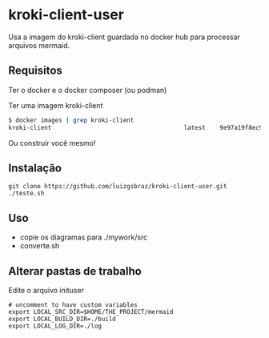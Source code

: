 # kroki-client-user

Usa a imagem do kroki-client guardada no docker hub para processar arquivos mermaid.

## Requisitos

Ter o docker e o docker composer (ou podman)

Ter uma imagem kroki-client

```bash
$ docker images | grep kroki-client
kroki-client                                     latest    9e97a19f8ec9   8 days ago      13.1MB
```

Ou construir você mesmo!

## Instalação

```
git clone https://github.com/luizgsbraz/kroki-client-user.git
./teste.sh
```

## Uso

* copie os diagramas para ./mywork/src
* converte.sh

## Alterar pastas de trabalho

Edite o arquivo inituser 

```
# uncomment to have custom variables
export LOCAL_SRC_DIR=$HOME/THE_PROJECT/mermaid
export LOCAL_BUILD_DIR=./build
export LOCAL_LOG_DIR=./log
```
